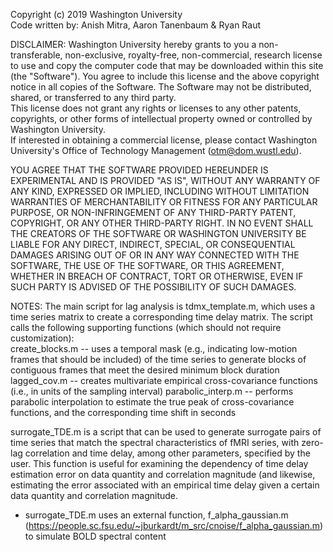 Copyright (c) 2019 Washington University  
Code written by: Anish Mitra, Aaron Tanenbaum & Ryan Raut

DISCLAIMER:
Washington University hereby grants to you a non-transferable, non-exclusive, royalty-free,
non-commercial, research license to use and copy the computer code that may be downloaded within 
this site (the "Software").  You agree to include this license and the above copyright notice in 
all copies of the Software.  The Software may not be distributed, shared, or transferred to any third party.  
This license does not grant any rights or licenses to any other patents, copyrights, or other forms of 
intellectual property owned or controlled by Washington University.  
If interested in obtaining a commercial license, please contact Washington University's Office of Technology 
Management (otm@dom.wustl.edu).

YOU AGREE THAT THE SOFTWARE PROVIDED HEREUNDER IS EXPERIMENTAL AND IS PROVIDED "AS IS", 
WITHOUT ANY WARRANTY OF ANY KIND, EXPRESSED OR IMPLIED, INCLUDING WITHOUT LIMITATION WARRANTIES 
OF MERCHANTABILITY OR FITNESS FOR ANY PARTICULAR PURPOSE, OR NON-INFRINGEMENT OF ANY THIRD-PARTY PATENT, 
COPYRIGHT, OR ANY OTHER THIRD-PARTY RIGHT.  IN NO EVENT SHALL THE CREATORS OF THE SOFTWARE 
OR WASHINGTON UNIVERSITY BE LIABLE FOR ANY DIRECT, INDIRECT, SPECIAL, OR CONSEQUENTIAL DAMAGES 
ARISING OUT OF OR IN ANY WAY CONNECTED WITH THE SOFTWARE, THE USE OF THE SOFTWARE, OR THIS AGREEMENT, 
WHETHER IN BREACH OF CONTRACT, TORT OR OTHERWISE, EVEN IF SUCH PARTY IS ADVISED OF THE POSSIBILITY OF SUCH 
DAMAGES. 


NOTES:
The main script for lag analysis is tdmx_template.m, which uses a time series matrix to create a corresponding time delay matrix. The script calls the following supporting functions (which should not require customization):  
create_blocks.m -- uses a temporal mask (e.g., indicating low-motion frames that should be included) of the time series to generate blocks of contiguous frames that meet the desired minimum block duration  
lagged_cov.m -- creates multivariate empirical cross-covariance functions (i.e., in units of the sampling interval)
parabolic_interp.m -- performs parabolic interpolation to estimate the true peak of cross-covariance functions, and the corresponding time shift in seconds  

surrogate_TDE.m is a script that can be used to generate surrogate pairs of time series that match the spectral characteristics of fMRI series, with zero-lag correlation and time delay, among other parameters, specified by the user. This function is useful for examining the dependency of time delay estimation error on data quantity and correlation magnitude (and likewise, estimating the error associated with an empirical time delay given a certain data quantity and correlation magnitude.
- surrogate_TDE.m uses an external function, f_alpha_gaussian.m (https://people.sc.fsu.edu/~jburkardt/m_src/cnoise/f_alpha_gaussian.m) to simulate BOLD spectral content
